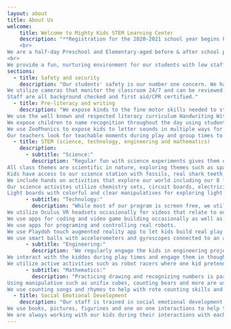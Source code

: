 ```yaml
---
layout: about
title: About Us
welcome:
    title: Welcome to Mighty Kids STEM Learning Center
    description: "**Registration for the 2020-2021 school year begins February 1st. The $100 registration fee is due at registration with the first month's tuition due July 1st 2020. Tours will be held Tuesdays and Wednesdays at 10am and Wednesdays at 5:30pm, no appoinment necessary. 
    <br>
We are a half-day Preschool and Elementary-aged before & after school program in Bothell, WA offering traditional Kindergarten readiness academics, play based learning and a leg up in STEM education. STEM stands for Science, Technology, Engineering and Mathematics. STEM learning in children breeds curiousity & prepares kids for today's technology and fosters creativity, but they'll just know they're having fun! We utilize hands-on activities, experiments and team building exercises. Our proprietary STEM curriculum is 90% screen free. Our holiday and weather closure schedule follows the Everett School District Calendar.
<br>
We provide a fun, nurturing environment for our students with low staff to student ratios (max 1:7) and positive discipline practices. We have seen great strides made by students as they navigate their very first experience in a group of their peers to being confident and comfortable excelling in new situations."
sections:
  - title: Safety and security
    description: "Our students' safety is our number one concern. We have a secure facility with automatic electronic door locks inside and out, keeping kids in and strangers out at all times.
We utilize cameras that monitor the classroom 24/7 and can be reviewed for the safety of the students.
Staff are all background checked and first aid/CPR certified."
  - title: Pre-literacy and writing
    description: "We expose kinds to the fine motor skills needed to start writing letters using tweezers, scissors, sensory bins and more.
We use the well known and respected literacy curriculum Handwriting Without Tears to begin the process of turning fine motor skills into learning to write letters and numbers.
We expose children to name recognition throughout the day using student mantained files, job charts, assigned cubbies etc.
We use ZooPhonics to expose kids to letter sounds in multiple ways for different learning styles (by sight, sound and movement).
Our teachers look for teachable moments during play and group times to talk about letters and point out literature in their environment."
  - title: STEM (science, technology, engineering and mathematics)
    description:
      - subtitle: "Science:"
        description: "Regular fun with science experiments gives them experience with the scientific method, teamwork and critical thinking.
All class themes are scientific in nature, exploring themes such as space, nature, food, emotions, anatomy and more.
Kids have access to our science station with fossils, real shark teeth, fascinating gems and stones, resin encased insects and arachnids for exploration with magnifying glasses, tweezers etc.
We include hands on activities that explore our world including our 8 ft tall wind tube/scarf cannon that lets kids explore air pressure, air diversion and gravity over and over again while getting exercise and having fun.
Our science activites utilize chemistry sets, circuit boards, electricity, and much more.
Light boards with colorful and clear manipulatives for exploring light theory, color mixing and shapesm are a favorite among our students."
      - subtitle: "Technology:"
        description: "While most of our program is screen free, we utilize technology in our learning in limited amounts.
We utilize Oculus VR headsets occasionally for videos that relate to our themes.
We use apps for coding and video game building occasionally as well as logic building games.
We use apps for programing and controlling real robots.
We use Playdoh touch augmented reality app to let kids build real play doh creations and then make them come to life in their very own game with characters they built with real play doh.
We use smart balls with accelerometers and gyroscopes connected to an app that gives kids the opportunity to be exposed to distance, force and counting measurements."
      - subtitle: "Engineering:"
        description: 'We regularly engage the kids in engineering projects during group times and many of our toys are engineering minded; such as straws and connectors, tinker trays, pyramid building blocks, legos, robot builders, and more.
We interact with the kiddos during play times and engage them in thoughtful engineering play (assisting with building, asking questions about what they’re building or bringing them different materials)
We utilize active activities such as robot racers where one kid pretends to be a programmer and one pretends to be the program or “robot” and they use arrows and special tiles to create a program for the robot to follow without getting tripped up. If the program isn’t feasible, the programmer must use critical thinking to tweak their program and get the robot to the other side.'
      - subtitle: "Mathematics:"
        description: "Practicing drawing and recognizing numbers is part of our regular math curriculum. Shapes and pre-geometry skills are as well.
Using manipulative such as unifix cubes, counting bears and more are used to help them gain awareness of numbers and how they work together
We use counting songs and rhymes to help with rote counting skills and spend time looking for numbers in their environment throughout the day."
  - title: Social Emotional Development
    description: "Our staff is trained in social emotional development and Developmentally Appropriate Practices (DAP) with many of them having degrees in Early Childhood Education
We use books, pictures, figurines and one on one interactions to help the kids understand complex emotions and virtues
We are always working with our kids during their interactions with each other and adults to develop appropriate coping mechanisms and interactions. We stress Delopmentally Appropriate Practices (DAP) in all aspects of our program. For guidance in behavior, we use redirection and offer choices instead of harsh discipline and find that our students respond well to these methods."
---
```

